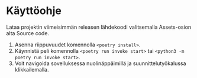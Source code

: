 # Käyttöohje

Lataa projektin viimeisimmän releasen lähdekoodi valitsemalla Assets-osion alta Source code.

1. Asenna riippuvuudet komennolla `<poetry install>`.
2. Käynnistä peli komennolla `<poetry run invoke start>` tai `<python3 -m poetry run invoke start>`.
3. Voit navigoida sovelluksessa nuolinäppäimillä ja suunnittelutyökalussa klikkailemalla. 
